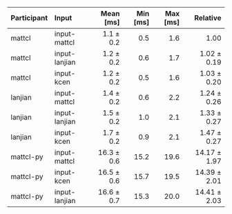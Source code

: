 | Participant | Input | Mean [ms] | Min [ms] | Max [ms] | Relative |
|:---|:---|---:|---:|---:|---:|
| mattcl | input-mattcl | 1.1 ± 0.2 | 0.5 | 1.6 | 1.00 |
| mattcl | input-lanjian | 1.2 ± 0.2 | 0.6 | 1.7 | 1.02 ± 0.19 |
| mattcl | input-kcen | 1.2 ± 0.2 | 0.5 | 1.6 | 1.03 ± 0.20 |
| lanjian | input-mattcl | 1.4 ± 0.2 | 0.6 | 2.2 | 1.24 ± 0.26 |
| lanjian | input-lanjian | 1.5 ± 0.2 | 1.0 | 2.1 | 1.33 ± 0.27 |
| lanjian | input-kcen | 1.7 ± 0.2 | 0.9 | 2.1 | 1.47 ± 0.27 |
| mattcl-py | input-mattcl | 16.3 ± 0.6 | 15.2 | 19.6 | 14.17 ± 1.97 |
| mattcl-py | input-kcen | 16.5 ± 0.6 | 15.7 | 19.5 | 14.39 ± 2.01 |
| mattcl-py | input-lanjian | 16.6 ± 0.7 | 15.3 | 20.0 | 14.41 ± 2.03 |
